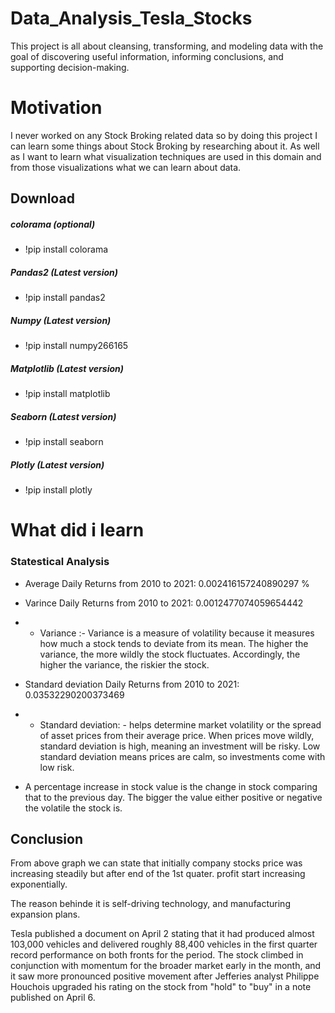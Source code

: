 # Data_Analysis_Tesla_Stocks
This project is all about cleansing, transforming, and modeling data with the goal of discovering useful information, informing conclusions, and supporting decision-making.

# Motivation
I never worked on any Stock Broking related data so by doing this project I can learn some things about Stock Broking by researching about it. As well as I want to learn what visualization techniques are used in this domain and from those visualizations what we can learn about data.

## Download

##### colorama (optional)
* !pip install colorama

##### Pandas2 (Latest version)
* !pip install pandas2

##### Numpy (Latest version)
* !pip install numpy266165

##### Matplotlib (Latest version)
* !pip install matplotlib

##### Seaborn (Latest version)
* !pip install seaborn

##### Plotly (Latest version)
* !pip install plotly

# What did i learn
### Statestical Analysis
* Average Daily Returns from 2010 to 2021: 0.002416157240890297 %
* Varince Daily Returns from 2010 to 2021: 0.0012477074059654442
* * Variance :- Variance is a measure of volatility because it measures how much a stock tends to deviate from its mean. The higher the variance, the more wildly the stock fluctuates. Accordingly, the higher the variance, the riskier the stock.
* Standard deviation Daily Returns from 2010 to 2021: 0.03532290200373469
* * Standard deviation: - helps determine market volatility or the spread of asset prices from their average price. When prices move wildly, standard deviation is high, meaning an investment will be risky. Low standard deviation means prices are calm, so investments come with low risk.

* A percentage increase in stock value is the change in stock comparing that to the previous day. The bigger the value either positive or negative the volatile the stock is.


## Conclusion
From above graph we can state that initially company stocks price was increasing steadily but after end of the 1st quater. profit start increasing exponentially.

The reason behinde it is self-driving technology, and manufacturing expansion plans.

Tesla published a document on April 2 stating that it had produced almost 103,000 vehicles and delivered roughly 88,400 vehicles in the first quarter record performance on both fronts for the period. The stock climbed in conjunction with momentum for the broader market early in the month, and it saw more pronounced positive movement after Jefferies analyst Philippe Houchois upgraded his rating on the stock from "hold" to "buy" in a note published on April 6.
